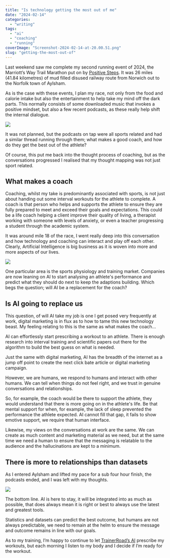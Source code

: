 ```yaml
---
title: "Is technology getting the most out of me"
date: "2024-02-14"
categories: 
  - "writing"
tags: 
  - "ai"
  - "coaching"
  - "running"
coverImage: "Screenshot-2024-02-14-at-20.00.51.png"
slug: "getting-the-most-out-of"
---
```


Last weekend saw me complete my second running event of 2024, the Marriott’s Way Trail Marathon put on by [Positive Steps](https://positivestepspt.co.uk). It was 26 miles (41.84 kilometres) of mud filled disused railway route from Norwich out to the Norfolk town of Aylsham.

As is the case with these events, I plan my race, not only from the food and calorie intake but also the entertainment to help take my mind off the dark parts. This normally consists of some downloaded music that invokes a positive mindset, but also a few recent podcasts, as these really help shift the internal dialogue.

![](/images/overcast-ios-app-screenshot-5282ba7a-1-scaled.jpg)

It was not planned, but the podcasts on tap were all sports related and had a similar thread running through them; what makes a good coach, and how do they get the best out of the athlete?

Of course, this put me back into the thought process of coaching, but as the conversations progressed I realised that my thought mapping was not just sport related.

## What makes a coach

Coaching, whilst my take is predominantly associated with sports, is not just about handing out some interval workouts for the athlete to complete. A coach is that person who helps and supports the athlete to ensure they are fully prepared to meet and exceed their goals and expectations. This could be a life coach helping a client improve their quality of living, a therapist working with someone with levels of anxiety, or even a teacher progressing a student through the academic system.

It was around mile 18 of the race, I went really deep into this conversation and how technology and coaching can interact and play off each other. Clearly, Artificial Intelligence is big business as it is woven into more and more aspects of our lives.

![](/images/IMG_2845-scaled.jpeg)

One particular area is the sports physiology and training market. Companies are now leaning on AI to start analysing an athlete's performance and predict what they should do next to keep the adaptions building. Which begs the question; will AI be a replacement for the coach?

## Is AI going to replace us

This question, of will AI take my job is one I get posed very frequently at work, digital marketing is in flux as to how to tame this new technology beast. My feeling relating to this is the same as what makes the coach…

AI can effortlessly start prescribing a workout to an athlete. There is enough research into interval training and scientific papers out there for the algorithm to build the best guess on what is needed.

Just the same with digital marketing, AI has the breadth of the internet as a jump off point to create the next click bate article or digital marketing campaign.

However, we are humans, we respond to humans and interact with other humans. We can tell when things do not feel right, and we trust in genuine conversations and relationships.

So, for example, the coach would be there to support the athlete, they would understand that there is more going on in the athlete's life. Be that mental support for when, for example, the lack of sleep prevented the performance the athlete expected. AI cannot fill that gap, it fails to show emotive support, we require that human interface.

Likewise, my views on the conversations at work are the same. We can create as much content and marketing material as we need, but at the same time we need a human to ensure that the messaging is relatable to the audience and the hallucinations are kept to a minimum.

## There is more to relationships than datasets

As I entered Aylsham and lifted my pace for a sub four hour finish, the podcasts ended, and I was left with my thoughts.

![](/images/IMG_1661-scaled.jpeg)

The bottom line. AI is here to stay, it will be integrated into as much as possible, that does always mean it is right or best to always use the latest and greatest tools.

Statistics and datasets can predict the best outcome, but humans are not always predictable, we need to remain at the helm to ensure the message and outcome remains in line with our goals.

As to my training, I’m happy to continue to let [TrainerRoad’s AI](https://www.trainerroad.com/blog/ftp-testing-is-a-thing-of-the-past-introducing-ai-ftp-detection/) prescribe my workouts, but each morning I listen to my body and I decide if I’m ready for the workout.

